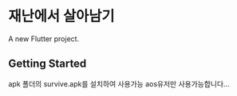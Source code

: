 # 재난에서 살아남기

A new Flutter project.

## Getting Started

apk 폴더의 survive.apk를 설치하여 사용가능
aos유저만 사용가능합니다...
